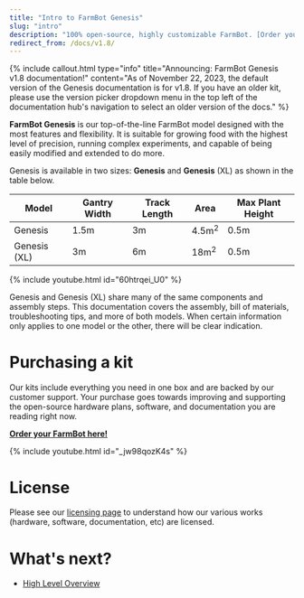 ```yaml
---
title: "Intro to FarmBot Genesis"
slug: "intro"
description: "100% open-source, highly customizable FarmBot. [Order yours here!](http://buy.farm.bot/)"
redirect_from: /docs/v1.8/
---
```



{%
include callout.html
type="info"
title="Announcing: FarmBot Genesis v1.8 documentation!"
content="As of November 22, 2023, the default version of the Genesis documentation is for v1.8. If you have an older kit, please use the version picker dropdown menu in the top left of the documentation hub's navigation to select an older version of the docs."
%}

**FarmBot Genesis** is our top-of-the-line FarmBot model designed with the most features and flexibility. It is suitable for growing food with the highest level of precision, running complex experiments, and capable of being easily modified and extended to do more.

Genesis is available in two sizes: **Genesis** and **Genesis** (XL) as shown in the table below.

|Model       |Gantry Width|Track Length|Area            |Max Plant Height|
|------------|------------|------------|----------------|----------------|
|Genesis     |1.5m        |3m          |4.5m<sup>2</sup>|0.5m
|Genesis (XL)|3m          |6m          |18m<sup>2</sup> |0.5m

{% include youtube.html id="60htrqei_U0" %}

Genesis and Genesis (XL) share many of the same components and assembly steps. This documentation covers the assembly, bill of materials, troubleshooting tips, and more of both models. When certain information only applies to one model or the other, there will be clear indication.

# Purchasing a kit

Our kits include everything you need in one box and are backed by our customer support. Your purchase goes towards improving and supporting the open-source hardware plans, software, and documentation you are reading right now.

**[Order your FarmBot here!](http://buy.farm.bot)**

{% include youtube.html id="_jw98qozK4s" %}

# License

Please see our [licensing page](http://licensing.farm.bot) to understand how our various works (hardware, software, documentation, etc) are licensed.

# What's next?

 * [High Level Overview](intro/high-level-overview.md)
